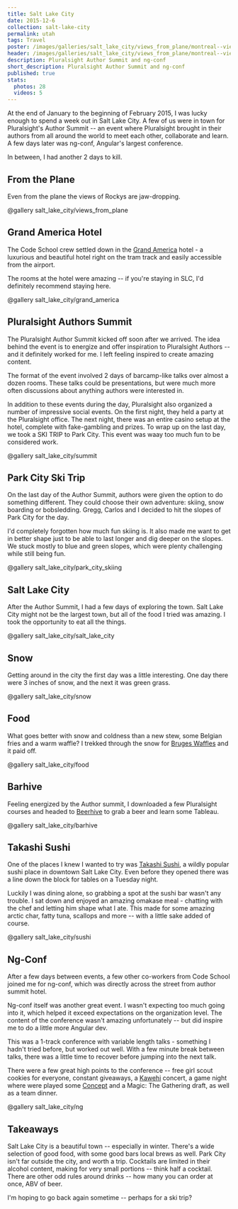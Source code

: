 ```yaml
---
title: Salt Lake City
date: 2015-12-6
collection: salt-lake-city
permalink: utah
tags: Travel
poster: /images/galleries/salt_lake_city/views_from_plane/montreal--views_from_plane-s033.jpg
header: /images/galleries/salt_lake_city/views_from_plane/montreal--views_from_plane-s033.jpg
description: Pluralsight Author Summit and ng-conf
short_description: Pluralsight Author Summit and ng-conf
published: true
stats:
  photos: 28
  videos: 5
---
```


At the end of January to the beginning of February 2015, I was lucky enough to spend a week out in Salt Lake City. A few of us were in town for Pluralsight's Author Summit -- an event where Pluralsight brought in their authors from all around the world to meet each other, collaborate and learn. A few days later was ng-conf, Angular's largest conference.

In between, I had another 2 days to kill.

## From the Plane

Even from the plane the views of Rockys are jaw-dropping.

@gallery salt_lake_city/views_from_plane


## Grand America Hotel

The Code School crew settled down in the [Grand America](http://www.grandamerica.com/?gclid=CjwKEAiA1o-zBRDomsWasvKh4S8SJADSlZkqzR4yyJnuIjQI46bdLJbn_hrWD0frASvXMcXvU3yYHxoCZd_w_wcB) hotel - a luxurious and beautiful hotel right on the tram track and easily accessible from the airport.

The rooms at the hotel were amazing -- if you're staying in SLC, I'd definitely recommend staying here.

@gallery salt_lake_city/grand_america


## Pluralsight Authors Summit

The Pluralsight Author Summit kicked off soon after we arrived. The idea behind the event is to energize and offer inspiration to Pluralsight Authors -- and it definitely worked for me. I left feeling inspired to create amazing content.

The format of the event involved 2 days of barcamp-like talks over almost a dozen rooms. These talks could be presentations, but were much more often discussions about anything authors were interested in.

In addition to these events during the day, Pluralsight also organized a number of impressive social events. On the first night, they held a party at the Pluralsight office. The next night, there was an entire casino setup at the hotel, complete with fake-gambling and prizes. To wrap up on the last day, we took a SKI TRIP to Park City. This event was waay too much fun to be considered work.

@gallery salt_lake_city/summit

## Park City Ski Trip

On the last day of the Author Summit, authors were given the option to do something different. They could choose their own adventure: skiing, snow boarding or bobsledding. Gregg, Carlos and I decided to hit the slopes of Park City for the day.

I'd completely forgotten how much fun skiing is. It also made me want to get in better shape just to be able to last longer and dig deeper on the slopes. We stuck mostly to blue and green slopes, which were plenty challenging while still being fun.

@gallery salt_lake_city/park_city_skiing


## Salt Lake City

After the Author Summit, I had a few days of exploring the town. Salt Lake City might not be the largest town, but all of the food I tried was amazing. I took the opportunity to eat all the things.

@gallery salt_lake_city/salt_lake_city

## Snow

Getting around in the city the first day was a little interesting. One day there were 3 inches of snow, and the next it was green grass.

@gallery salt_lake_city/snow

## Food

What goes better with snow and coldness than a new stew, some Belgian fries and a warm waffle? I trekked through the snow for [Bruges Waffles](http://www.brugeswaffles.com/menu/) and it paid off.

@gallery salt_lake_city/food


## Barhive

Feeling energized by the Author summit, I downloaded a few Pluralsight courses and headed to [Beerhive](http://www.yelp.com/biz/beerhive-pub-salt-lake-city) to grab a beer and learn some Tableau.

@gallery salt_lake_city/barhive

## Takashi Sushi

One of the places I knew I wanted to try was [Takashi Sushi](http://www.yelp.com/biz/takashi-salt-lake-city), a wildly popular sushi place in downtown Salt Lake City. Even before they opened there was a line down the block for tables on a Tuesday night.

Luckily I was dining alone, so grabbing a spot at the sushi bar wasn't any trouble. I sat down and enjoyed an amazing omakase meal - chatting with the chef and letting him shape what I ate. This made for some amazing arctic char, fatty tuna, scallops and more -- with a little sake added of course.

@gallery salt_lake_city/sushi


## Ng-Conf

After a few days between events, a few other co-workers from Code School joined me for ng-conf, which was directly across the street from author summit hotel.

Ng-conf itself was another great event. I wasn't expecting too much going into it, which helped it exceed expectations on the organization level. The content of the conference wasn't amazing unfortunately -- but did inspire me to do a little more Angular dev.

This was a 1-track conference with variable length talks - something I hadn't tried before, but worked out well. With a few minute break between talks, there was a little time to recover before jumping into the next talk.

There were a few great high points to the conference -- free girl scout cookies for everyone, constant giveaways, a [Kawehi](https://www.youtube.com/user/VideoHalls) concert, a game night where were played some [Concept](https://boardgamegeek.com/boardgame/147151/concept) and a Magic: The Gathering draft, as well as a team dinner.

@gallery salt_lake_city/ng


## Takeaways

Salt Lake City is a beautiful town -- especially in winter. There's a wide selection of good food, with some good bars local brews as well. Park City isn't far outside the city, and worth a trip. Cocktails are limited in their alcohol content, making for very small portions -- think half a cocktail. There are other odd rules around drinks -- how many you can order at once, ABV of beer.

I'm hoping to go back again sometime -- perhaps for a ski trip?
